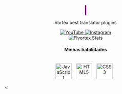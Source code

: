 <div style="text-align: center;">
    <h3 id="animated-text">Hello! My name is fl 👋</h3>
    <p>Vortex best translator plugins</p>
    <a href="https://www.youtube.com/@oxycodxz">
        <img src="https://img.shields.io/badge/YouTube-FF0000?style=for-the-badge&logo=youtube&logoColor=white" alt="YouTube">
    </a>
    <a href="https://guns.lol/flvortex">
        <img src="https://img.shields.io/badge/Instagram-E4405F?style=for-the-badge&logo=instagram&logoColor=white" alt="Instagram">
    </a>
    <br>
    <img src="https://github-readme-stats.vercel.app/api?username=Flvortex&show_icons=true&theme=dracula" alt="Flvortex Stats">
</div>

<div style="text-align: center;">
    <h4>Minhas habilidades</h4>
    <br>
    <img 
        alt="JavaScript" 
        title="JavaScript"
        width="50px" 
        style="padding-right: 10px;" 
        src="https://cdn.jsdelivr.net/gh/devicons/devicon@latest/icons/javascript/javascript-original.svg" 
    />
    <img 
        alt="HTML5" 
        title="HTML5"
        width="50px" 
        style="padding-right: 10px;" 
        src="https://camo.githubusercontent.com/6647554cf19482c32acc6a6a3b8bd68b845fafabd474595e7e92dead3075c3ea/68747470733a2f2f63646e2e6a7364656c6976722e6e65742f67682f64657669636f6e732f64657669636f6e2f69636f6e732f68746d6c352f68746d6c352d6f726967696e616c2e737667" 
    />
    <img 
        alt="CSS3" 
        title="CSS3"
        width="50px" 
        style="padding-right: 10px;" 
        src="https://cdn.jsdelivr.net/gh/devicons/devicon@latest/icons/css3/css3-original.svg" 
    />
</div>

<
<style>
    #animated-text {
        color: #800080; 
        font-family: Arial, sans-serif;
        font-size: 2em;
        overflow: hidden; 
        border-right: .15em solid #800080; 
        white-space: nowrap; 
        margin: 0 auto;
        width: 0;
        animation: typing 4s steps(30) 1s forwards, blinkCaret 0.75s step-end infinite;
    }

    
    @keyframes typing {
        from {
            width: 0;
        }
        to {
            width: 100%;
        }
    }

    
    @keyframes blinkCaret {
        50% {
            border-color: transparent;
        }
    }
</style>

